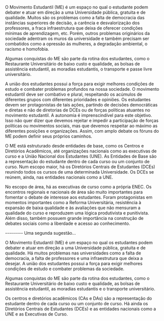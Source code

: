 O Movimento Estudantil (ME) é um espaço no qual o estudante podem debater e atuar em direção a uma Universidade pública, gratuita e de qualidade. Muitos são os problemas como a falta de democracia das instâncias superiores de decisão, a carência e desvalorização dos professores, a fraca infraestrutura que deixa de oferecer condições mínimas de aprendizagem, etc. Porém, outros problemas originários da sociedade adentram os muros da universidade e também precisam ser combatidos como a opressão às mulheres, a degradação ambiental, o racismo e homofobia.

Algumas conquistas do ME são parte da rotina dos estudantes, como o Restaurante Universitário de baixo custo e qualidade, as bolsas de assistência estudantil, as moradias estudantis, o transporte e passe livre universitário.

A união dos estudantes possui a força para exigir melhores condições de estudo e combater problemas profundos na nossa sociedade. O movimento estudantil deve ser combativo e plural, respeitando os acúmulos de diferentes grupos com diferentes prioridades e opiniões. Os estudantes devem ser protagonistas de tais ações, partindo de decisões democráticas e diretas e não de diretorias de DCEs ou de forças políticas atuantes no movimento estudantil. A autonomia é imprenscindível para este objetivo. Isso não quer dizer que devemos rejeitar e impedir a participação de forças políticas ou movimentos sociais, mas que devemos respeitar ao máximo as diferentes posições e organizações. Assim, com amplo debate os fóruns do ME podem definir seus próprios caminhos.

O ME está estruturado desde entidades de base, como os Centros e Diretórios Acadêmicos, até organizações nacionais como as executivas de curso e a União Nacional dos Estudantes (UNE). As Entidades de Base são a representação do estudante dentro de cada curso ou um conjunto de curso. Num escopo maior, há os Diretórios Centrais de Estudantes (DCEs) reunindo todos os cursos de uma determinada Universidade. Os DCEs se reúnem, ainda, nas entidades nacionais como a UNE. 

No escopo de área, há as executivas de curso como a própria ENEC. Os encontros regionais e nacionais de área são muito importantes para fomentar o debate de interesse aos estudantes. Foram protagonistas em momentos importantes como a Reforma Universitária, resistência à expansão de baixa qualidade e às avaliações que não mensuram a qualidade do curso e reproduzem uma lógica produtivista e punitivista. Além disso, também possuem grande importância na construção de debates sociais como a liberdade e acesso ao conhecimento. 


--------- Uma segunda sugestão…

O Movimento Estudantil (ME) é um espaço no qual os estudantes podem debater e atuar em direção a uma Universidade pública, gratuita e de qualidade. Há muitos problemas nas universidades como a falta de democracia, a falta de professores e uma infraestrutura que deixa a desejar. A união dos estudantes possui a força para exigir melhores condições de estudo e combater problemas da sociedade.

Algumas conquistas do ME são parte da rotina dos estudantes, como o Restaurante Universitário de baixo custo e qualidade, as bolsas de assistência estudantil, as moradias estudantis e o transporte universitário.

Os centros e diretórios acadêmicos (CAs e DAs) são a representação do estudante dentro de cada curso ou um conjunto de curso. Há ainda os Diretórios Centrais de Estudantes (DCEs) e as entidades nacionais como a UNE e as Executivas de Curso.
